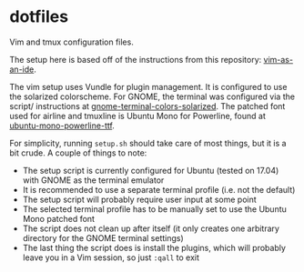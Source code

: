 # dotfiles
Vim and tmux configuration files.

The setup here is based off of the instructions from this repository:
[vim-as-an-ide](https://github.com/jez/vim-as-an-ide).

The vim setup uses Vundle for plugin management. It is configured to use the
solarized colorscheme. For GNOME, the terminal was configured via the script/
instructions at
[gnome-terminal-colors-solarized](https://github.com/Anthony25/gnome-terminal-colors-solarized).
The patched font used for airline and tmuxline is Ubuntu Mono for Powerline,
found at
[ubuntu-mono-powerline-ttf](https://github.com/pdf/ubuntu-mono-powerline-ttf).

For simplicity, running `setup.sh` should take care of most things, but it is
a bit crude. A couple of things to note:

- The setup script is currently configured for Ubuntu (tested on 17.04) with
GNOME as the terminal emulator
- It is recommended to use a separate terminal profile (i.e. not the default)
- The setup script will probably require user input at some point
- The selected terminal profile has to be manually set to use the Ubuntu Mono
patched font
- The script does not clean up after itself (it only creates one arbitrary
directory for the GNOME terminal settings)
- The last thing the script does is install the plugins, which will probably
leave you in a Vim session, so just `:qall` to exit
